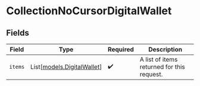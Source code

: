 # CollectionNoCursorDigitalWallet


## Fields

| Field                                                    | Type                                                     | Required                                                 | Description                                              |
| -------------------------------------------------------- | -------------------------------------------------------- | -------------------------------------------------------- | -------------------------------------------------------- |
| `items`                                                  | List[[models.DigitalWallet](../models/digitalwallet.md)] | :heavy_check_mark:                                       | A list of items returned for this request.               |